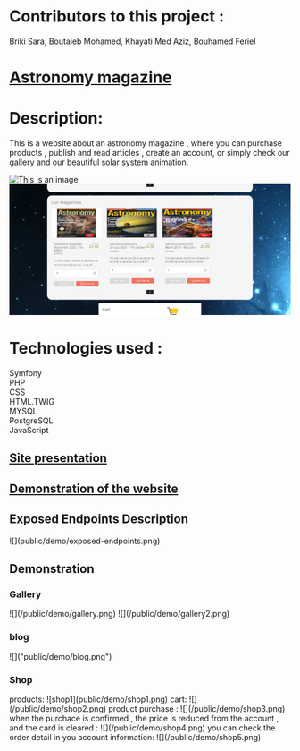 ﻿<h1>Contributors to this project :</h1> Briki Sara, Boutaieb Mohamed, Khayati Med Aziz, Bouhamed Feriel

<h1><a href="http://astronomy-magazine.herokuapp.com/home">Astronomy magazine</a></h1>
<h1>Description:</h1> This is a website about an astronomy magazine , where you can purchase products , publish and read articles , create an account, or simply check our gallery and our beautiful solar system animation.



![This is an image](https://myoctocat.com/assets/images/base-octocat.svg)
![shop1](public/demo/shop1.png)
<h1>Technologies used : </h1>  Symfony <br>
                     PHP<br>
                     CSS<br>
                     HTML.TWIG<br>
                     MYSQL     <br>
                     PostgreSQL     <br>
                     JavaScript <br>


<h2><a href="https://docs.google.com/presentation/d/1j5haIVt-PIDhRt1g5J7X-35RLk-Dv9bR/edit?usp=sharing&ouid=111443578575065911175&rtpof=true&sd=true"> Site presentation </a> </h2> 
<h2><a href="https://drive.google.com/file/d/1kaWbTtDStZtNFZJgSZehADMeh8HufHPC/view?usp=sharing">  Demonstration of the website </a></h2>
<h2>Exposed Endpoints Description</h2>
![](public/demo/exposed-endpoints.png)
<br>
<h2> Demonstration </h2>
<h3> Gallery </h3>
![](/public/demo/gallery.png)
![](/public/demo/gallery2.png)
<h3> blog </h3>
![]("public/demo/blog.png")
<h3> Shop </h3>
products:
![shop1](public/demo/shop1.png)
cart:
![](/public/demo/shop2.png)
product purchase : 
![](/public/demo/shop3.png)
when the purchace is confirmed , the price is reduced from the account , and the card is cleared :
![](/public/demo/shop4.png)
you can check the order detail in you account information:
![](/public/demo/shop5.png)



